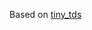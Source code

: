 <?xml version="1.0" encoding="UTF-8" ?>
<!DOCTYPE html PUBLIC "-//W3C//DTD XHTML 1.0 Strict//EN"
	"http://www.w3.org/TR/xhtml1/DTD/xhtml1-strict.dtd">

<html xmlns="http://www.w3.org/1999/xhtml">

<head>
<title>README</title>
<link rel="stylesheet" type="text/css" media="all" href="/Users/ianic/.emacs.d/github.css"  />

</head>

<body>

<p>Based on <a href="https://github.com/rails-sqlserver/tiny_tds">tiny_tds</a></p>

</body>
</html>
